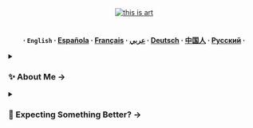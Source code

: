 <!-- Copyright by Vedansh (offensive-vk) 2020 - Present. All Rights Reserved. -->
<!-- This Readme Was Specially Handcrafted by @offensive-vk (https://github.com/offensive-vk) -->
<!-- This Readme is translated regularly in 7 Major Languages of the world. -->

<div align="center">
   <a href="https://github.com/offensive-vk">
      <picture>
           <source media="(prefers-color-scheme: dark)" srcset="./assets/mine-dark.svg" height="250" width="550" />
           <source media="(prefers-color-scheme: light)" srcset="./assets/mine-light.svg" height="250" width="550" />
           <img alt="this is art" src="./assets/default.svg" height="250" width="550" />
     </picture>
   </a>
</div>

<!--
[![🦅 Mirror Sync](https://github.com/offensive-vk/offensive-vk/actions/workflows/mirror.yml/badge.svg)](https://github.com/offensive-vk/offensive-vk/actions/workflows/mirror.yml)
[![📃 Update Recent Activity](https://github.com/offensive-vk/offensive-vk/actions/workflows/recent.yml/badge.svg)](https://github.com/offensive-vk/offensive-vk/actions/workflows/recent.yml)
[![✨ Generate Contribution Pattern](https://github.com/offensive-vk/offensive-vk/actions/workflows/contributions.yml/badge.svg)](https://github.com/offensive-vk/offensive-vk/actions/workflows/contributions.yml)
[![🐍 Generate Snake Contribution](https://github.com/offensive-vk/offensive-vk/actions/workflows/snake.yml/badge.svg)](https://github.com/offensive-vk/offensive-vk/actions/workflows/snake.yml)
[![🚢 Automated Docker Testing](https://github.com/offensive-vk/offensive-vk/actions/workflows/dind.yml/badge.svg)](https://github.com/offensive-vk/offensive-vk/actions/workflows/dind.yml)
[![📊 Generates Metrics](https://github.com/offensive-vk/offensive-vk/actions/workflows/metrics.yml/badge.svg)](https://github.com/offensive-vk/offensive-vk/actions/workflows/metrics.yml)
-->

<p align="center" style="margin-top: 20px">
  <p align="center">
  <br>
    <strong> 
    ·
    <a><code>English</code></a>
    ·
    <a href="README.es.md">Española</a>
    ·
    <a href="README.fr.md">Français</a>
    ·
    <a href="README.ar.md">عربي</a>
    ·
    <a href="README.de.md">Deutsch</a>
    ·
    <a href="README.zh-CN.md">中国人</a>
    ·
    <a href="README.ru.md">Русский</a>
    ·
    </strong>
  </p>
</p>

<!--
[![SVG](https://readme-typing-svg.demolab.com?font=Fira+Code&size=50&duration=1500&pause=1000&color=20F77B&width=850&height=100&lines=Fine+,+Have+A+Look+Around;You'll+Find+Some+Cool+Stuff;Thank+you+for+being+here.)](https://git.io/typing-svg) -->

<details>
  <summary><h3>✨ About Me &rarr;</h3></summary>
   
## 💫 About Me:

🔭 _Perfection isn't the goal_. <br>🧑‍💻 I like to write computer `code`. <br>🤝 I’m looking for help in my server. <br>✨ Living inside the `terminal`. <br>🌱 I’m currently learning some _nasty_ stuff. <br>💬 Ask me about nothing. <br>👌 I respect my time. <br>⚡ Fun fact: no fun, only code. <br>💥 Keep moving and you'll overcome one day. <br>📧 _You will find a way_.

<!--STARTS_HERE_QUOTE_README-->
<i>❝Computers have memory or RAM, which stores items on the computer when they’re not in use. The processor stores everything your computer needs to run.❞</i>
<!--ENDS_HERE_QUOTE_README-->

---
<h3 align="left" title="...and I'm happy to see you here :)">🧑‍💻 Languages and Tools: </h3>
    <p align="left">
        <a href="https://www.gnu.org/software/bash/" target="_blank" rel="noreferrer">
            <img src="https://cdn.jsdelivr.net/gh/offensive-vk/Icons@master/bash/bash-original.svg" alt="bash" width="40" height="40" /> </a>
        <a href="https://www.cprogramming.com/" target="_blank" rel="noreferrer">
            <img src="https://cdn.jsdelivr.net/gh/offensive-vk/Icons@master/c/c-original.svg" alt="c" width="40" height="40" /> </a>
        <a href="https://www.w3schools.com/cpp/" target="_blank" rel="noreferrer">
            <img src="https://cdn.jsdelivr.net/gh/offensive-vk/Icons@master/cplusplus/cplusplus-original.svg" alt="cplusplus" width="40" height="40" /> </a>
        <a href="https://www.w3schools.com/css/" target="_blank" rel="noreferrer">
            <img src="https://cdn.jsdelivr.net/gh/offensive-vk/Icons@master/css3/css3-original.svg" alt="css3" width="40" height="40" /> </a>
        <a href="https://about.gitlab.com/" target="_blank" rel="noreferrer">
            <img src="https://cdn.jsdelivr.net/gh/offensive-vk/Icons@master/gitlab/gitlab-original.svg" alt="gitlab" width="40" height="40" /> </a>
        <a href="https://docker.com/" target="_blank" rel="noreferrer">
            <img src="https://cdn.jsdelivr.net/gh/offensive-vk/Icons@master/docker/docker-original.svg" alt="docker" width="40" height="40" /> </a>
        <a href="https://git-scm.com/" target="_blank" rel="noreferrer">
            <img src="https://www.vectorlogo.zone/logos/git-scm/git-scm-icon.svg" alt="git" width="40" height="40" /> </a>
        <a href="https://github.com/features/actions" target="_blank" rel="noreferrer">
            <img src="https://cdn.jsdelivr.net/gh/offensive-vk/Icons@master/githubactions/githubactions-original.svg" alt="gh-actions" width="40" height="40" /> </a>
        <a href="https://www.java.com" target="_blank" rel="noreferrer">
            <img src="https://cdn.jsdelivr.net/gh/offensive-vk/Icons@master/java/java-original.svg" alt="java" width="40" height="40" /> </a>
        <a href="https://developer.mozilla.org/en-US/docs/Web/JavaScript" target="_blank" rel="noreferrer">
            <img src="https://cdn.jsdelivr.net/gh/offensive-vk/Icons@master/javascript/javascript-original.svg" alt="javascript" width="40" height="40" /> </a>
        <a href="https://www.linux.org/" target="_blank" rel="noreferrer">
            <img src="https://cdn.jsdelivr.net/gh/offensive-vk/Icons@master/linux/linux-original.svg" alt="linux" width="40" height="40" /> </a>
        <a href="https://www.mongodb.com/" target="_blank" rel="noreferrer">
            <img src="https://cdn.jsdelivr.net/gh/offensive-vk/Icons@master/mongodb/mongodb-original-wordmark.svg" alt="mongodb" width="40" height="40" /> </a>
        <a href="https://www.tailwindcss.com/" target="_blank" rel="noreferrer">
            <img src="https://cdn.jsdelivr.net/gh/offensive-vk/Icons@master/tailwindcss/tailwindcss-original.svg" alt="tailwindcss" width="40" height="40" /> </a>
        <a href="https://www.php.net" target="_blank" rel="noreferrer">
            <img src="https://cdn.jsdelivr.net/gh/offensive-vk/Icons@master/php/php-original.svg" alt="php" width="40" height="40" /> </a>
        <a href="https://www.python.org" target="_blank" rel="noreferrer">
            <img src="https://cdn.jsdelivr.net/gh/offensive-vk/Icons@master/python/python-original.svg" alt="python" width="40" height="40" /> </a>
        <a href="https://sass-lang.com" target="_blank" rel="noreferrer">
            <img src="https://cdn.jsdelivr.net/gh/offensive-vk/Icons@master/sass/sass-original.svg" alt="sass" width="40" height="40" /> </a>
        <a href="https://www.typescriptlang.org/" target="_blank" rel="noreferrer">
            <img src="https://cdn.jsdelivr.net/gh/offensive-vk/Icons@master/typescript/typescript-plain.svg" alt="typescript" width="40" height="40" /> </a>
        <a href="https://github.com/" target="_blank" rel="noreferrer">
            <img src="https://cdn.jsdelivr.net/gh/offensive-vk/Icons@master/github/github-original.svg" height="40" width="40" alt="github"/> </a>
        <a href="https://pnpm.io/" target="_blank" rel="noreferrer">
            <img src="https://cdn.jsdelivr.net/gh/offensive-vk/Icons@master/pnpm/pnpm-original.svg" height="40" width="40" alt="pnpm"/> </a>
    </p>
</details>

<!-- Showing Stuff, that i dont care about lol. have fun -->
<details>
  <summary><h3>🚀 Expecting Something Better? &rarr;</h3></summary>
    <img src="./assets/shocked.gif" alt="aint no way" height=auto width=auto />

<!-- Outer switch START -->
<details>
  <summary><h4>💻 Click here to See Cool Stuff ⬇️</h4></summary>
    <a href="https://github.com/offensive-vk">
       <picture>
        <source media="(prefers-color-scheme: dark)" srcset="https://ssr-contributions-svg.vercel.app/_/offensive-vk?chart=3dbar&gap=0.6&scale=2&flatten=2&animation=wave&animation_duration=4&animation_delay=0.06&animation_amplitude=24&animation_frequency=0.1&animation_wave_center=0_3&format=svg&weeks=34&theme=native&dark=true">
        <source media="(prefers-color-scheme: light)" srcset="https://ssr-contributions-svg.vercel.app/_/offensive-vk?chart=3dbar&gap=0.6&scale=2&flatten=2&animation=wave&animation_duration=4&animation_delay=0.06&animation_amplitude=24&animation_frequency=0.1&animation_wave_center=0_3&format=svg&weeks=34&theme=native">
        <img alt="" src="[https://ssr-contributions-svg.vercel.app/_/offensive-vk?chart=3dbar&flatten=1&weeks=40&animation=wave&format=svg&gap=0.6&animation_frequency=0.2&animation_amplitude=20&theme=pink](https://ssr-contributions-svg.vercel.app/_/offensive-vk?chart=3dbar&gap=0.6&scale=2&flatten=2&animation=wave&animation_duration=4&animation_delay=0.06&animation_amplitude=24&animation_frequency=0.1&animation_wave_center=0_3&format=svg&weeks=34&theme=native)">
      </picture>
    </a>
</details>

<details>
  <summary><h4>⭐ Achievements & Awards ✅ </h4></summary>
    <img src="./assets/achievements.svg" alt="..." height=auto width=auto />
</details>

<details>
  <summary><h4>💻 Top Languages ✅</h4></summary>
    <img src="./assets/languages.svg" alt="..." height=auto width=auto />
</details>

<details>
  <summary><h4>⚡ Recent Activity ✅</h4></summary>
    <p align="left">
        <a href="https://github.com/offensive-vk/">
            <img align='right' width=300 height=300 src="https://github-contribution-stats.vercel.app/api/?username=offensive-vk" alt='stats'>
        </a>
    </p>
<p align="left">

<!--START_SECTION:activity-->
1. 🎉 Merged PR [#6](https://github.com/offensive-vk/auto-translate/pull/6) in [offensive-vk/auto-translate](https://github.com/offensive-vk/auto-translate)
2. 💪 Opened PR [#6](https://github.com/offensive-vk/auto-translate/pull/6) in [offensive-vk/auto-translate](https://github.com/offensive-vk/auto-translate)
3. 🎉 Merged PR [#304](https://github.com/offensive-vk/UntilEverything/pull/304) in [offensive-vk/UntilEverything](https://github.com/offensive-vk/UntilEverything)
4. 🎉 Merged PR [#28129](https://github.com/offensive-vk/offensive-vk/pull/28129) in [offensive-vk/offensive-vk](https://github.com/offensive-vk/offensive-vk)
5. 🎉 Merged PR [#43](https://github.com/offensive-vk/auto-issue/pull/43) in [offensive-vk/auto-issue](https://github.com/offensive-vk/auto-issue)
6. 🎉 Merged PR [#7](https://github.com/offensive-vk/auto-pr-action/pull/7) in [offensive-vk/auto-pr-action](https://github.com/offensive-vk/auto-pr-action)
7. 🎉 Merged PR [#23](https://github.com/offensive-vk/auto-label/pull/23) in [offensive-vk/auto-label](https://github.com/offensive-vk/auto-label)
8. 🎉 Merged PR [#5](https://github.com/offensive-vk/auto-contributions/pull/5) in [offensive-vk/auto-contributions](https://github.com/offensive-vk/auto-contributions)
9. 🎉 Merged PR [#25](https://github.com/offensive-vk/develop-actions/pull/25) in [offensive-vk/develop-actions](https://github.com/offensive-vk/develop-actions)
10. 🎉 Merged PR [#8](https://github.com/offensive-vk/auto-add-project/pull/8) in [offensive-vk/auto-add-project](https://github.com/offensive-vk/auto-add-project)
11. 🎉 Merged PR [#7](https://github.com/offensive-vk/auto-add-project/pull/7) in [offensive-vk/auto-add-project](https://github.com/offensive-vk/auto-add-project)
12. 🎉 Merged PR [#1](https://github.com/offensive-vk/ReactQuizApp/pull/1) in [offensive-vk/ReactQuizApp](https://github.com/offensive-vk/ReactQuizApp)
13. 🎉 Merged PR [#303](https://github.com/offensive-vk/UntilEverything/pull/303) in [offensive-vk/UntilEverything](https://github.com/offensive-vk/UntilEverything)
14. 🎉 Merged PR [#10031](https://github.com/offensive-vk/Classics/pull/10031) in [offensive-vk/Classics](https://github.com/offensive-vk/Classics)
15. 🎉 Merged PR [#302](https://github.com/offensive-vk/UntilEverything/pull/302) in [offensive-vk/UntilEverything](https://github.com/offensive-vk/UntilEverything)
<!--END_SECTION:activity-->

</p>

***
➡️   What? Want More Activity? **[Click Here](./RECENT.md)**
</details>

<details>
    <summary><h4>📊 Github Metrics ✅</h4></summary>
    <picture>
        <source media="(prefers-color-scheme: dark)" srcset="./profile-3d-contrib/profile-night-green.svg" width=600 height=400 alt='metrics' />
        <source media="(prefers-color-scheme: light)" srcset="./profile-3d-contrib/profile-green.svg" width=600 height=400 alt='metrics' />
        <img src="./profile-3d-contrib/profile-season.svg" width=600 height=400 alt='metrics' />
    </picture>
    <img align="center" width="auto" height="auto" src="./assets/tickets.svg" alt='metrics' />
</details>

<!--
![](https://github-readme-streak-stats.herokuapp.com/?user=offensive-vk&theme=shades-of-purple&hide_border=true)
![](https://github-readme-stats.vercel.app/api/top-langs/?username=offensive-vk&theme=shades-of-purple&hide_border=true&include_all_commits=true&count_private=true&layout=compact)


<details>
  <summary><h4>👻 Quick Snapshot of Past ✅</h4></summary>
    <img src="./assets/all.svg" alt="..." height=auto width=auto />
</details>
-->

<details>
    <summary><h4>🐍 Do you like snakes? ✅</h4></summary>
    <div align="center">
      <picture>
        <source media="(prefers-color-scheme: dark)" srcset="https://github.com/offensive-vk/offensive-vk/blob/master/assets/github-snake-dark.svg" height=250 width=850 alt="snake" />
        <source media="(prefers-color-scheme: light)" srcset="https://github.com/offensive-vk/offensive-vk/blob/master/assets/github-snake-light.svg" height=250 width=850 alt="snake" />
        <img src="https://github.com/offensive-vk/offensive-vk/blob/master/assets/github-snake.gif" height=250 width=850 alt="snake" />
     </picture>
    </div>
</details>

<details>
    <summary><h4>🐹 CI and Workflow Status ✅</h4></summary>

[![⛅ Docker - Build Image](https://github.com/offensive-vk/offensive-vk/actions/workflows/docker-image.yml/badge.svg)](https://github.com/offensive-vk/offensive-vk/actions/workflows/docker-image.yml)
[![🌨️ Docker & GHCR - Publish Image](https://github.com/offensive-vk/offensive-vk/actions/workflows/docker-publish.yml/badge.svg)](https://github.com/offensive-vk/offensive-vk/actions/workflows/docker-publish.yml)
[![🤖 Automated Issue - Hamster 🐹](https://github.com/offensive-vk/offensive-vk/actions/workflows/auto-issue.yml/badge.svg)](https://github.com/offensive-vk/offensive-vk/actions/workflows/auto-issue.yml)
[![🏷️ Automated Label - Hamster 🐹](https://github.com/offensive-vk/offensive-vk/actions/workflows/auto-label.yml/badge.svg)](https://github.com/offensive-vk/offensive-vk/actions/workflows/auto-label.yml)
[![📊 Generates Metrics](https://github.com/offensive-vk/offensive-vk/actions/workflows/metrics.yml/badge.svg)](https://github.com/offensive-vk/offensive-vk/actions/workflows/metrics.yml)
[![👻 Mark Stale Issues and PRs](https://github.com/offensive-vk/offensive-vk/actions/workflows/stale.yml/badge.svg)](https://github.com/offensive-vk/offensive-vk/actions/workflows/stale.yml)

**Wanna See Everything?** [Click Here](https://github.com/offensive-vk/offensive-vk/actions)

**Wanna See Workflow File?** [Click Here](https://github.com/offensive-vk/offensive-vk/tree/master/WORKFLOWS.md)

**Wanna See Repository Stats?** [Click Here](https://github.com/offensive-vk/offensive-vk/tree/master/STATS.md)

</details>

***

<p align="center">
  <i>&copy; <a href="https://github.com/offensive-vk/">Vedansh </a> 2023 - Present</i><br>
  <i>Licensed under <a href="https://github.com/offensive-vk/offensive-vk/tree/master/LICENSE">GNU Affero General Public License</a></i><br>
  <a href="https://github.com/TheHamsterBot"><img src="https://i.ibb.co/4KtpYxb/octocat-clean-mini.png" /></a><br>
  <kbd>Thanks for visiting :)</kbd>
</p>
</details>

<!-- Outer switch end -->
<!-- Copyright by Vedansh (offensive-vk) 2020 - Present. All Rights Reserved. -->
<!-- This Readme Was Specially Handcrafted by @offensive-vk (https://github.com/offensive-vk) -->
<!-- Please reach out to me if you want to use this in your personal github profile and make sure to leave a star to help me maintain this Beautiful Profile Repository. -->
